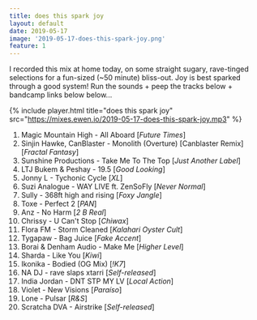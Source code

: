 ```yaml
---
title: does this spark joy
layout: default
date: 2019-05-17
image: '2019-05-17-does-this-spark-joy.png'
feature: 1
---
```


I recorded this mix at home today, on some straight sugary, rave-tinged selections for a fun-sized (~50 minute) bliss-out. Joy is best sparked through a good system! Run the sounds + peep the tracks below + bandcamp links below below...

{% include player.html title="does this spark joy" src="https://mixes.ewen.io/2019-05-17-does-this-spark-joy.mp3" %}

1.  Magic Mountain High - All Aboard [*Future Times*]
2.  Sinjin Hawke, CanBlaster - Monolith (Overture) [Canblaster Remix] [*Fractal
    Fantasy*]
3.  Sunshine Productions - Take Me To The Top [*Just Another Label*]
4.  LTJ Bukem & Peshay - 19.5 [*Good Looking*]
5.  Jonny L - Tychonic Cycle [*XL*]
6.  Suzi Analogue - WAY LIVE ft. ZenSoFly [*Never Normal*]
7.  Sully - 368ft high and rising [*Foxy Jangle*]
8.  Toxe - Perfect 2 [*PAN*]
9.  Anz - No Harm [*2 B Real*]
10. Chrissy - U Can't Stop [*Chiwax*]
11. Flora FM - Storm Cleaned [*Kalahari Oyster Cult*]
12. Tygapaw - Bag Juice [*Fake Accent*]
13. Borai & Denham Audio - Make Me [*Higher Level*]
14. Sharda - Like You [*Kiwi*]
15. Ikonika - Bodied (OG Mix) [*!K7*]
16. NA DJ - rave slaps xtarri [*Self-released*]
17. India Jordan - DNT STP MY LV [*Local Action*]
18. Violet - New Visions [*Paraíso*]
19. Lone - Pulsar [*R&S*]
20. Scratcha DVA - Airstrike [*Self-released*]
